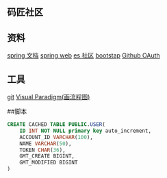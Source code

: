 ## 码匠社区

## 资料
[spring 文档](https://spring.io/guides)
[spring web](https://spring.io/guides/gs/serving-web-content/)
[es 社区](https://elasticsearch.cn/explore)
[bootstap](https://v3.bootcss.com/getting-started)
[Github OAuth](https://developer.github.com/apps/building-oauth-apps/creating-an-oauth-app/)
## 工具
[git](https://git-scm.com/download)
[Visual Paradigm(画流程图)](https://www.visual-paradigm.com)

##脚本
```sql
CREATE CACHED TABLE PUBLIC.USER(
    ID INT NOT NULL primary key auto_increment,
    ACCOUNT_ID VARCHAR(100),
    NAME VARCHAR(50),
    TOKEN CHAR(36),
    GMT_CREATE BIGINT,
    GMT_MODIFIED BIGINT
)


```